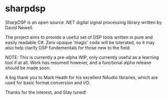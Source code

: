 # sharpdsp
SharpDSP is an open source .NET digital signal processing library written by David Newell.

The project aims to provide a useful set of DSP tools written in pure and easily readable C#. Zero opaque 'magic' code will be tolerated, so it may also help clarify DSP fundementals for those new to the field.

NOTE: This is currently a pre-alpha WIP, only currently useful as a learning tool if at all. Work has resumed however, and a functional alpha release should be made soon.

A big thank you to Mark Heath for his excellent NAudio libraries, which are used for basic format conversion and I/O.

Thanks for the interest, and Stay tuned!
